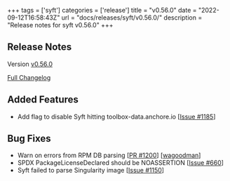 +++
tags = ['syft']
categories = ['release']
title = "v0.56.0"
date = "2022-09-12T16:58:43Z"
url = "docs/releases/syft/v0.56.0/"
description = "Release notes for syft v0.56.0"
+++

## Release Notes

Version [v0.56.0](https://github.com/anchore/syft/releases/tag/v0.56.0)

[Full Changelog](https://github.com/anchore/syft/compare/v0.55.0...c5dca001e267d2a91ff82e53ca72535ceef6af02)

## Added Features

- Add flag to disable Syft hitting toolbox-data.anchore.io [[Issue #1185](https://github.com/anchore/syft/issues/1185)]

## Bug Fixes

- Warn on errors from RPM DB parsing [[PR #1200](https://github.com/anchore/syft/pull/1200)] [[wagoodman](https://github.com/wagoodman)]
- SPDX PackageLicenseDeclared should be NOASSERTION [[Issue #660](https://github.com/anchore/syft/issues/660)]
- Syft failed to parse Singularity image [[Issue #1150](https://github.com/anchore/syft/issues/1150)]
